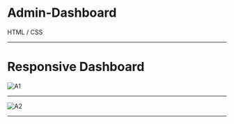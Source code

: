 # Admin-Dashboard
HTML / CSS

----------------------------------------------------------------------------
# Responsive Dashboard



![A1](https://github.com/Daif2811/Admin-Dashboard/assets/114764621/fd0a6e2e-88ff-4a23-904e-5a32f9b07d84)

----------------------------------------------------------------------------


![A2](https://github.com/Daif2811/Admin-Dashboard/assets/114764621/aac25c2c-f0b8-474d-9b8e-346fc697ff60)


----------------------------------------------------------------------------
